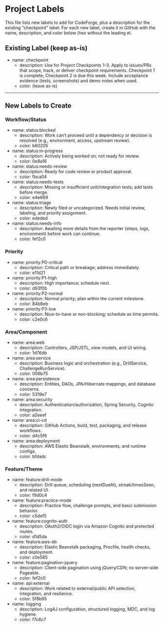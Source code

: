 # Project Labels

This file lists new labels to add for CodeForge, plus a description for the existing "checkpoint" label. For each new label, create it in GitHub with the name, description, and color below (hex without the leading `#`).

## Existing Label (keep as-is)
- name: checkpoint
  - description: Use for Project Checkpoints 1–3. Apply to issues/PRs that scope, track, or deliver checkpoint requirements. Checkpoint 1 is complete; Checkpoint 2 is due this week. Include acceptance evidence (tests, screenshots) and demo notes when used.
  - color: (leave as-is)

---

## New Labels to Create

### Workflow/Status
- name: status:blocked
  - description: Work can’t proceed until a dependency or decision is resolved (e.g., environment, access, upstream review).
  - color: b60205
- name: status:in-progress
  - description: Actively being worked on; not ready for review.
  - color: 0e8a16
- name: status:needs-review
  - description: Ready for code review or product approval.
  - color: fbca04
- name: status:needs-tests
  - description: Missing or insufficient unit/integration tests; add tests before merge.
  - color: e4e669
- name: status:triage
  - description: Newly filed or uncategorized. Needs initial review, labeling, and priority assignment.
  - color: ededed
- name: status:needs-info
  - description: Awaiting more details from the reporter (steps, logs, environment) before work can continue.
  - color: fef2c0

### Priority
- name: priority:P0-critical
  - description: Critical path or breakage; address immediately.
  - color: e11d21
- name: priority:P1-high
  - description: High importance; schedule next.
  - color: d93f0b
- name: priority:P2-normal
  - description: Normal priority; plan within the current milestone.
  - color: 84b6eb
- name: priority:P3-low
  - description: Nice-to-have or non-blocking; schedule as time permits.
  - color: c2e0c6

### Area/Component
- name: area:web
  - description: Controllers, JSP/JSTL, view models, and UI wiring.
  - color: 1d76db
- name: area:service
  - description: Business logic and orchestration (e.g., DrillService, ChallengeRunService).
  - color: 006b75
- name: area:persistence
  - description: Entities, DAOs, JPA/Hibernate mappings, and database concerns.
  - color: 5319e7
- name: area:security
  - description: Authentication/authorization, Spring Security, Cognito integration.
  - color: a2eeef
- name: area:ci-cd
  - description: GitHub Actions, build, test, packaging, and release workflows.
  - color: d4c5f9
- name: area:deployment
  - description: AWS Elastic Beanstalk, environments, and runtime configs.
  - color: bfdadc

### Feature/Theme
- name: feature:drill-mode
  - description: Drill queue, scheduling (nextDueAt), streak/timesSeen, and related UI.
  - color: f9d0c4
- name: feature:practice-mode
  - description: Practice flow, challenge prompts, and basic submission behavior.
  - color: c5def5
- name: feature:cognito-auth
  - description: OAuth2/OIDC login via Amazon Cognito and protected routes.
  - color: d1d5da
- name: feature:aws-eb
  - description: Elastic Beanstalk packaging, Procfile, health checks, and deployment.
  - color: c0e585
- name: feature:pagination-jquery
  - description: Client-side pagination using jQuery/CDN; no server-side Pageable.
  - color: fef2c0
- name: api:external
  - description: Work related to external/public API selection, integration, and resilience.
  - color: 5f8b95
- name: logging
  - description: Log4J configuration, structured logging, MDC, and log hygiene.
  - color: f7c6c7
